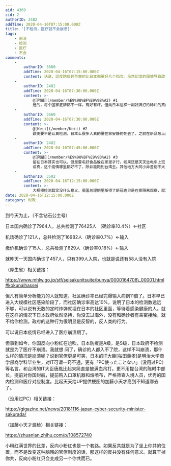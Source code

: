 ```yaml
---
aid: 4369
cid: 2
authorID: 2482
addTime: 2020-04-16T07:15:00.000Z
title: '[不检测，医疗就不会崩溃]'
tags:
    - 崩溃
    - 检测
    - 医疗
    - 不会
comments:
    -
        authorID: 3660
        addTime: 2020-04-16T07:15:00.000Z
        content: 话说，印度防疫甚至做的比日本都要好几个档次。虽然印度的国情导致政令无法下达到10亿牲口的身上，但是魔笛政府已经非常高效了。
    -
        authorID: 2482
        addTime: 2020-04-16T07:30:00.000Z
        content: >-
            @[阿離](/member/%E9%98%BF%E9%9B%A2) #1
            是的，每个国家底牌都不一样，有好有坏，但向日本这样一副好牌打的稀烂的真的还不少。这次疫情真的让我大跌眼镜，本以为会抗住的国家一个个都跪了。
    -
        authorID: 3660
        addTime: 2020-04-16T07:30:00.000Z
        content: >-
            @[Keii](/member/Keii) #2
            欧美要不是认真检测，日本么很多人真的要在家安静的死去了。之前在新品葱上遇到一位正在犹豫是否要带一家紧急离开日本的朋友，不知道他有没有听从意见。其他发达国家好歹是透明的数字，日本的话，拿老欧洲估算，估计现在起码是30万以上的感染人数。
    -
        authorID: 2482
        addTime: 2020-04-16T07:45:00.000Z
        content: >-
            @[阿離](/member/%E9%98%BF%E9%9B%A2) #3
            留在日本其实也可以，但是要屯好食品躲在家里才行。如果还是天天坐电车上班，那被感染也就是时间问题而已。
            讲真，这个疫情哪里都好不了，除非能跑到台湾去。其他地方大同小异差别不大，我觉得政府是靠不住的，人有的时候就得学会自救才行。
    -
        authorID: 3502
        addTime: 2020-04-16T12:15:00.000Z
        content: >-
            大规模检测其实没什么意义，英国总理鲍里斯得了新冠也只是在家隔离观察，就算日本大规模检测，你的结果是阳性，那又怎么样呢，还不是靠自己的身体扛过去。至于封城封路强制隔离这种中共做法，日本政府没这个权限，说什么都没用。
date: 2020-04-16T12:15:00.000Z
category: 时政
---
```


到今天为止，（不含钻石公主号）

日本国内确诊了7964人，总共检测了76425人 （确诊率10.4%）←社区

机场确诊了121人，总共检测了16982人（确诊率0.7%）←输入

撤侨机确诊了15人，总共检测了829人（确诊率0.18%）←输入

就昨天一天国内确诊了457人，只有399人入院，也就是说还有58人没有入院

（厚生省）相关链接：

https://www.mhlw.go.jp/stf/seisakunitsuite/bunya/0000164708\_00001.html#kokunaihassei

但凡有简单分析能力的人就知道，社区确诊率已经完爆输入病例11倍了。日本早已进入大规模社区感染阶段了，而社区确诊率高达10%，说明了日本的检测数远远不够，可以说有无数的定时炸弹就埋在日本的社区里面，等待着感染健康的人。就在这样的情况下日本政府依然坚持，你没去过海外，没有和确诊者有亲密接触，就不给你检测。政府的这种行为很明显是反智的，反人类的行为。

可以说日本疫情已经进入了医疗崩溃期了。

但事到如今，你国反向小粉红在尬吹，日本防疫是A级，是S级，日本政府不检测就是为了医疗不崩溃。我就想 问了，确诊的人都入不了院，这样不叫崩溃，那什么样的情况是崩溃呢？说到官僚更是可笑，日本的IT大臣\[桜田義孝\]是明治大学商学部商学科毕业生，对IT可谓一窍不通，更有「PC使ったことない」（没用过PC）等名言。和台湾的IT大臣唐鳳比起来简直是被满血吊打。更不用提台湾的陈时中部长，提前对你国封航，提前购入口罩机器和熔喷布，严格筛查入境人员，优秀的国内检测和医疗对应制度。比起天天给UP提供梗图的加藤小天才高到不知道哪去了。

（没用过PC）相关链接：

https://gigazine.net/news/20181116-japan-cyber-security-minister-sakurada/

（加藤小天才漏检）相关链接：

https://zhuanlan.zhihu.com/p/108572740

小粉红满世界的比差，反向小粉红也是一个套路。如果反共就是为了坐上你共的位置，而不是改变这种脑残的官僚制度的话，那这样的反共没有任何意义。就算干掉你共，反向小粉红只会变成另一个你共而已。

